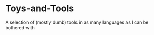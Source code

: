 Toys-and-Tools
==============

A selection of (mostly dumb) tools in as many languages as I can be bothered with
